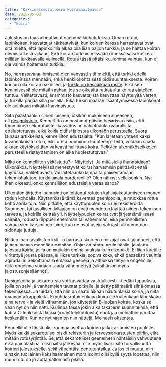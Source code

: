 ```yaml
---
title: "Kaksinaismoralismia koiramaailmassa"
date: 2015-05-08
categories: 
  - "koira"
---
```


Jalostus on taas aiheuttanut näemmä kiehahduksia. Oman rotuni, lapinkoiran, kasvattajat närkästyivät, kun koirien kanssa harrastavat ovat sitä mieltä, että lapinkoirilla alkaa olla liian paljon turkkia, ja se haittaa koiran olemista kesä-aikaan. Eikä koiran turkkiin missään nimessä saisi koskea millään leikkaavalla välineellä. Rotua tässä pitäisi kuulemma vaihtaa, kun ei ole valmis hoitamaan turkkia.

<!--more-->

No, harrastavana ihmisenä olen vahvasti sitä mieltä, että turkki edellä lapinkoirissa mennään, enkä henkilökohtaisesti pidä suuntauksesta. Koiran kuuluu olla koiran näköinen, ja [turkki on kesäaikaan rasite](https://www.katiska.eu/tieto/koira-turkki-tassut-kynnet/koira-turkki-iho/koiran-klippaaminen/). Eikä sen kynimisessä ole mitään pahaa, jos se oikealta ratkaisulta koiraa ajatellen tuntuu. Valitettavasti, enemmistö kasvattajista kasvattaa näyttelyitä varten, ja turkilla pärjää sillä puolella. Eikä turkin määrän lisääntymisessä lapinkoirat ole suinkaan mikään harvinaisuus.

Siitä päästäänkin siihen toiseen, otsikon mukaiseen aiheeseen, eli [designkoiriin.](http://www.hs.fi/elama/a1305953392318) Kennelliitto on nostanut päivän hesarissa esiin, että tämmöinen sekarotuisten kasvatus on vähintäänkin vaarallista, epäluotettavaa, eikä koiria pitäisi jalostaa ulkonäön perusteella. Suora lainaus artikkelista, kennelliiton edustajalta: "Kun laitetaan yhteen kaksi kivannäköistä rotua, eikä oteta huomioon luonteenpiirteitä, voidaan saada aikaan käytökseltään vaikeasti hallittava koira. Pelkkien ulkonäköseikkojen perusteella risteyttäminen on aika huolestuttavaa."

Mikä on kennelliiton ykkösjuttu? - Näyttelyt. Ja mitä siellä ihannoidaan? Ulkonäköä. Näyttelyissä menestyvät koirat harvemmin pelittävät enää käytössä, valitettavasti. Vai laitetaanko lampaita paimentamaan tekemishaluton, turkkijumala bordercollie? Olen nähnyt sellaisenkin. Nyt ihan oikeasti, onko kennelliiton edustajalla varaa sanoa?

Ulkonäön järjetön ihannointi on johtanut rotujen kahtiajakautumiseen monen rodun kohdalla. Käytännössä tämä kaventaa geenipoolia, ja muokkaa rotua kohti äärilaitoja. Niin pitkälle, että käyttöpuolen koiria ei rekisteröidä Suomeen, tai tavallisen tallaajan on enää mahdoton täyttää niiden tekemisen tarvetta, ja koirilla keittää yli. Näyttelypuolen koirat ovat järjestelmällisesti sairaita, rodusta riippuen enemmän tai vähemmän, eikä perinnöllisten sairauksien karsiminen toimi, kun ne ovat usein vahvasti ulkomuotoon sidottuja juttuja.

Niiden ihan tavallisten koti- ja harrastuskoirien omistajat ovat tajunneet, että jalostuksessa mennään metsään. Ohjat on otettu omiin käsiin, ja alettu jalostaa koiria, joilla on muitakin ominaisuuksia kuin ulkonäkö. Ei liian kireälle viritettyä jousta päässä, ei liikaa turkkia, sopiva koko, ehkä passelisti vauhtia agiradalle. Sekoittamalla erilaisia geenejä ja alttiuksia tietyille ongelmille, niitä ongelmia voidaan saada vähennettyä (siksihän on myös jalostusohjesäännöt).

Designkoiria ja sekarotuisia voi kasvattaa vastuullisesti - tiedän tapauksia, joilla on selvillä vanhempien taustat pitkälle, ja tietty päämäärä siinä omassa tekemisessä. Ja tiedän, että niin on saatu aikaan halutunlaisia koiria, ja niitä maanantaikappaleita. Ei puhdasrotuinenkaan koira ole kuitenkaan läheskään aina terve - ja vielä vähemmän, jos käytetään B-luokan koiraa, koska se vaan nyt on niin nätti. Kuulinpa tässä jokin aika takaperin suunnitelmia, että kahta C-lonkkaista läskiä (=näyttelykuntoista) noutajaa meinattiin parittaa keskenään. Kun ne nyt vaan on niin nättejä. Meinasin oksentaa.

Kennelliitolle tässä olisi saumaa asettua koirien ja koira-ihmisten puolelle. Myös kaikki sekarotuiset piskit rekisteriin ja terveystarkastusten piiriin, eikä mitään rotusyrjintää. Se, että sekarotuiset geeneineen nähtäisiin vahvuutena eikä painolastina, olisi paitsi järkevää, niin myös lisäisi sitä turvallisuutta koirien jalostukselle, sekä vähentäisi pentutehtailua. Ja jos ei muuta, niin ainakin tuollainen kaksinaamainen moralisointi olisi kyllä syytä lopettaa, niin moni rotu on jo auttamattomasti pilalla.
